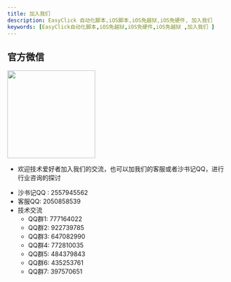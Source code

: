 ```yaml
---
title: 加入我们
description: EasyClick 自动化脚本,iOS脚本,iOS免越狱,iOS免硬件, 加入我们 
keywords: [EasyClick自动化脚本,iOS免越狱,iOS免硬件,iOS免越狱 ,加入我们 ]
---
```


## 官方微信
<img src="/img/wx2.png" width="200px"/>

- 欢迎技术爱好者加入我们的交流，也可以加我们的客服或者沙书记QQ，进行行业咨询的探讨

* 沙书记QQ : 2557945562
* 客服QQ: 2050858539
* 技术交流
  * QQ群1:  777164022
  * QQ群2:  922739785
  * QQ群3:  647082990
  * QQ群4:  772810035
  * QQ群5:  484379843
  * QQ群6:  435253761
  * QQ群7:  397570651
